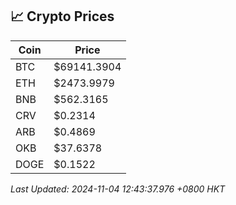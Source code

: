 ## 📈 Crypto Prices

| Coin | Price |
| ---- | ----- |
| BTC | $69141.3904 |
| ETH | $2473.9979 |
| BNB | $562.3165 |
| CRV | $0.2314 |
| ARB | $0.4869 |
| OKB | $37.6378 |
| DOGE | $0.1522 |

_Last Updated: 2024-11-04 12:43:37.976 +0800 HKT_